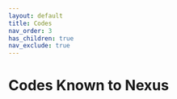 ```yaml
---
layout: default
title: Codes
nav_order: 3
has_children: true
nav_exclude: true
---
```

# Codes Known to Nexus
